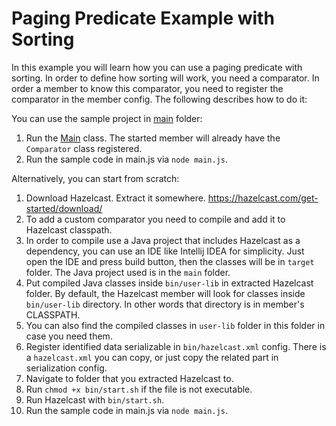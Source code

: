 # Paging Predicate Example with Sorting

In this example you will learn how you can use a paging predicate with sorting. In order to define how sorting will work,
you need a comparator. In order a member to know this comparator, you need to register the comparator in the member config.
The following describes how to do it:

You can use the sample project in [main](./main) folder:

1. Run the [Main](./main/src/main/java/Main.java) class. The started member will already have the `Comparator` class registered.
2. Run the sample code in main.js via `node main.js`.

Alternatively, you can start from scratch:

1. Download Hazelcast. Extract it somewhere. https://hazelcast.com/get-started/download/
2. To add a custom comparator you need to compile and add it to Hazelcast classpath.
3. In order to compile use a Java project that includes Hazelcast as a dependency, you can use an IDE like Intellij IDEA for simplicity. Just open the IDE and press build button, then the classes will be in `target` folder. The Java project used is in the `main` folder.
4. Put compiled Java classes inside `bin/user-lib` in extracted Hazelcast folder. By default, the Hazelcast member will look for classes inside `bin/user-lib` directory. In other words that directory is in member's CLASSPATH.
5. You can also find the compiled classes in `user-lib` folder in this folder in case you need them.
6. Register identified data serializable in `bin/hazelcast.xml` config. There is a `hazelcast.xml` you can copy, or just copy the related part in serialization config.
7. Navigate to folder that you extracted Hazelcast to.
8. Run `chmod +x bin/start.sh` if the file is not executable.
9. Run Hazelcast with `bin/start.sh`.
10. Run the sample code in main.js via `node main.js`.
